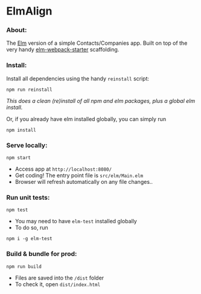 # ElmAlign

### About:
The [Elm](http://elm-lang.org/) version of a simple Contacts/Companies app.
Built on top of the very handy [elm-webpack-starter](https://github.com/moarwick/elm-webpack-starter) scaffolding.



### Install:
Install all dependencies using the handy `reinstall` script:
```
npm run reinstall
```
*This does a clean (re)install of all npm and elm packages, plus a global elm install.*

Or, if you already have elm installed globally, you can simply run

```
npm install
```


### Serve locally:
```
npm start
```
* Access app at `http://localhost:8080/`
* Get coding! The entry point file is `src/elm/Main.elm`
* Browser will refresh automatically on any file changes..


### Run unit tests:
```
npm test
```

* You may need to have `elm-test` installed globally
* To do so, run

```
npm i -g elm-test
```



### Build & bundle for prod:
```
npm run build
```

* Files are saved into the `/dist` folder
* To check it, open `dist/index.html`

